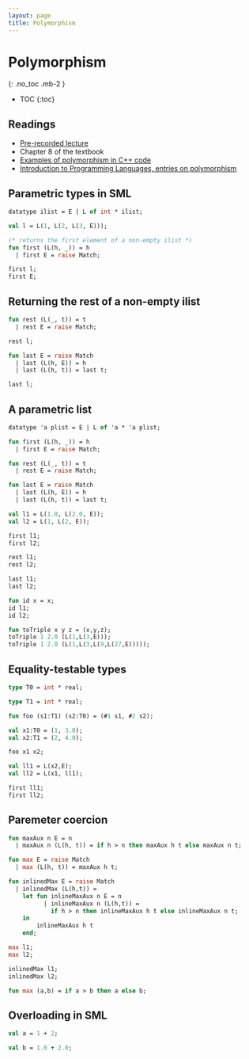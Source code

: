 ```yaml
---
layout: page
title: Polymorphism
---
```


# Polymorphism
{: .no_toc .mb-2 }

- TOC
{:toc}

## Readings

- [Pre-recorded lecture](https://www.youtube.com/playlist?list=PLeIbBi3CwMZwmgIVh73e1zWAvMfxiuZkR)
- Chapter 8 of the textbook
- [Examples of polymorphism in C++ code](https://homepages.dcc.ufmg.br/~hbarbosa/teaching/ufmg/2020-1/lp/notes/05-polymorphism-c++.cpp)
- [Introduction to Programming Languages, entries on polymorphism](https://en.wikibooks.org/wiki/Introduction_to_Programming_Languages)


## Parametric types in SML

``` ocaml
datatype ilist = E | L of int * ilist;

val l = L(1, L(2, L(3, E)));

(* returns the first element of a non-empty ilist *)
fun first (L(h, _)) = h
  | first E = raise Match;

first l;
first E;
```

## Returning the rest of a non-empty ilist

``` ocaml
fun rest (L(_, t)) = t
  | rest E = raise Match;

rest l;

fun last E = raise Match
  | last (L(h, E)) = h
  | last (L(h, t)) = last t;

last l;
```

## A parametric list

``` ocaml
datatype 'a plist = E | L of 'a * 'a plist;

fun first (L(h, _)) = h
  | first E = raise Match;

fun rest (L(_, t)) = t
  | rest E = raise Match;

fun last E = raise Match
  | last (L(h, E)) = h
  | last (L(h, t)) = last t;

val l1 = L(1.0, L(2.0, E));
val l2 = L(1, L(2, E));

first l1;
first l2;

rest l1;
rest l2;

last l1;
last l2;

fun id x = x;
id l1;
id l2;

fun toTriple x y z = (x,y,z);
toTriple 1 2.0 (L(1,L(3,E)));
toTriple 1 2.0 (L(1,L(3,L(9,L(27,E)))));
```

## Equality-testable types

``` ocaml
type T0 = int * real;

type T1 = int * real;

fun foo (s1:T1) (s2:T0) = (#1 s1, #2 s2);

val x1:T0 = (1, 3.0);
val x2:T1 = (2, 4.0);

foo x1 x2;

val ll1 = L(x2,E);
val ll2 = L(x1, ll1);

first ll1;
first ll2;
```

## Paremeter coercion

``` ocaml
fun maxAux n E = n
  | maxAux n (L(h, t)) = if h > n then maxAux h t else maxAux n t;

fun max E = raise Match
  | max (L(h, t)) = maxAux h t;

fun inlinedMax E = raise Match
  | inlinedMax (L(h,t)) =
    let fun inlineMaxAux n E = n
          | inlineMaxAux n (L(h,t)) =
            if h > n then inlineMaxAux h t else inlineMaxAux n t;
    in
        inlineMaxAux h t
    end;

max l1;
max l2;

inlinedMax l1;
inlinedMax l2;

fun max (a,b) = if a > b then a else b;
```

## Overloading in SML

``` ocaml
val a = 1 + 2;

val b = 1.0 + 2.0;
```
